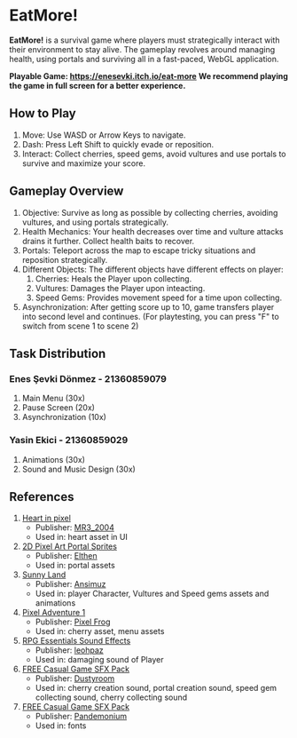 # EatMore!
**EatMore!** is a survival game where players must strategically interact with their environment to stay alive. 
The gameplay revolves around managing health, using portals and surviving all in a fast-paced, WebGL application.

**Playable Game: https://enesevki.itch.io/eat-more**
**We recommend playing the game in full screen for a better experience.**

## How to Play
1. Move: Use WASD or Arrow Keys to navigate.
2. Dash: Press Left Shift to quickly evade or reposition.
3. Interact: Collect cherries, speed gems, avoid vultures and use portals to survive and maximize your score.

## Gameplay Overview
1. Objective: Survive as long as possible by collecting cherries, avoiding vultures, and using portals strategically.
2. Health Mechanics: Your health decreases over time and vulture attacks drains it further. Collect health baits to recover. 
3. Portals: Teleport across the map to escape tricky situations and reposition strategically.
4. Different Objects: The different objects have different effects on player:
   1. Cherries: Heals the Player upon collecting.
   2. Vultures: Damages the Player upon inteacting.
   3. Speed Gems: Provides movement speed for a time upon collecting.
5. Asynchronization: After getting score up to 10, game transfers player into second level and continues. (For playtesting, you can press "F" to switch from scene 1 to scene 2)

## Task Distribution
### Enes Şevki Dönmez - 21360859079
1. Main Menu (30x)
2. Pause Screen (20x)
3. Asynchronization (10x)

### Yasin Ekici - 21360859029
1. Animations (30x)
2. Sound and Music Design (30x)
   
## References

1. [Heart in pixel](https://assetstore.unity.com/packages/2d/gui/icons/heart-in-pixel-287862)
   - Publisher: [MR3_2004](https://assetstore.unity.com/publishers/102381)
   - Used in: heart asset in UI
2. [2D Pixel Art Portal Sprites](https://elthen.itch.io/2d-pixel-art-portal-sprites)
   - Publisher: [Elthen](https://www.patreon.com/elthen)
   - Used in: portal assets
3. [Sunny Land](https://assetstore.unity.com/packages/2d/characters/sunny-land-103349)
   - Publisher: [Ansimuz](https://assetstore.unity.com/publishers/18720)
   - Used in: player Character, Vultures and Speed gems assets and animations
4. [Pixel Adventure 1](https://assetstore.unity.com/packages/2d/characters/pixel-adventure-1-155360)
   - Publisher: [Pixel Frog](https://assetstore.unity.com/publishers/44925)
   - Used in: cherry asset, menu assets
5. [RPG Essentials Sound Effects](https://assetstore.unity.com/packages/audio/sound-fx/rpg-essentials-sound-effects-free-227708)
   - Publisher: [leohpaz](https://assetstore.unity.com/publishers/61102)
   - Used in: damaging sound of Player 
6. [FREE Casual Game SFX Pack](https://assetstore.unity.com/packages/audio/sound-fx/free-casual-game-sfx-pack-54116)
   - Publisher: [Dustyroom](https://assetstore.unity.com/publishers/16150)
   - Used in: cherry creation sound, portal creation sound, speed gem collecting sound, cherry collecting sound
7. [FREE Casual Game SFX Pack](https://github.com/nickbota/Unity-Platformer-Episode-14/tree/main/Assets)
   - Publisher: [Pandemonium](https://www.patreon.com/pandemonium_games)
   - Used in: fonts 
	


